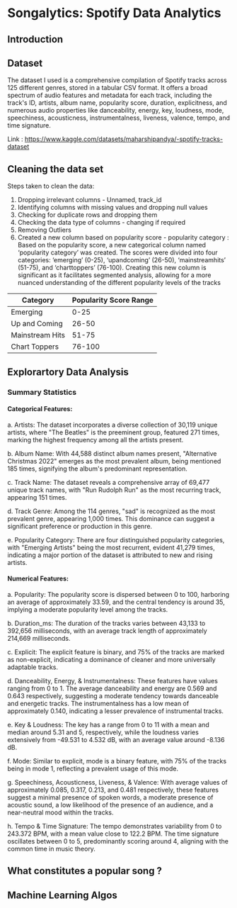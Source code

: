# Songalytics: Spotify Data Analytics

## Introduction

## Dataset

The dataset I used is a comprehensive compilation of Spotify tracks across 125 different genres, stored in a tabular CSV format. It offers a broad spectrum of audio features and metadata for each track, including the track's ID, artists, album name, popularity score, duration, explicitness, and numerous audio properties like danceability, energy, key, loudness, mode, speechiness, acousticness, instrumentalness, liveness, valence, tempo, and time signature.

Link : https://www.kaggle.com/datasets/maharshipandya/-spotify-tracks-dataset

## Cleaning the data set

Steps taken to clean the data:
1. Dropping irrelevant columns - Unnamed, track_id
2. Identifying columns with missing values and dropping null values
3. Checking for duplicate rows and dropping them
4. Checking the data type of columns - changing if required
5. Removing Outliers
6. Created a new column based  on popularity score - popularity category : Based on the popularity score, a new categorical column named ‘popularity category’ was created. The scores were divided into four categories: ‘emerging’ (0-25), ‘upandcoming’ (26-50), ‘mainstreamhits’ (51-75), and ‘charttoppers’ (76-100). Creating this new column is significant as it facilitates segmented analysis, allowing for a more nuanced understanding of the different popularity levels of the tracks

| Category  | Popularity Score Range |
| ------------- | ------------- |
| Emerging | 0-25 |
| Up and Coming  | 26-50  |
| Mainstream Hits  | 51-75 |
| Chart Toppers  | 76-100  |


## Explorartory Data Analysis

### Summary Statistics

#### Categorical Features:

a. Artists:
The dataset incorporates a diverse collection of 30,119 unique artists, where "The Beatles" is the preeminent group, featured 271 times, marking the highest frequency among all the artists present.

b. Album Name:
With 44,588 distinct album names present, "Alternative Christmas 2022" emerges as the most prevalent album, being mentioned 185 times, signifying the album's predominant representation.

c. Track Name:
The dataset reveals a comprehensive array of 69,477 unique track names, with "Run Rudolph Run" as the most recurring track, appearing 151 times.

d. Track Genre:
Among the 114 genres, "sad" is recognized as the most prevalent genre, appearing 1,000 times. This dominance can suggest a significant preference or production in this genre.

e. Popularity Category:
There are four distinguished popularity categories, with "Emerging Artists" being the most recurrent, evident 41,279 times, indicating a major portion of the dataset is attributed to new and rising artists.

#### Numerical Features:

a. Popularity:
The popularity score is dispersed between 0 to 100, harboring an average of approximately 33.59, and the central tendency is around 35, implying a moderate popularity level among the tracks.

b. Duration_ms:
The duration of the tracks varies between 43,133 to 392,656 milliseconds, with an average track length of approximately 214,669 milliseconds.

c. Explicit:
The explicit feature is binary, and 75% of the tracks are marked as non-explicit, indicating a dominance of cleaner and more universally adaptable tracks.

d. Danceability, Energy, & Instrumentalness:
These features have values ranging from 0 to 1. The average danceability and energy are 0.569 and 0.643 respectively, suggesting a moderate tendency towards danceable and energetic tracks. The instrumentalness has a low mean of approximately 0.140, indicating a lesser prevalence of instrumental tracks.

e. Key & Loudness:
The key has a range from 0 to 11 with a mean and median around 5.31 and 5, respectively, while the loudness varies extensively from -49.531 to 4.532 dB, with an average value around -8.136 dB.

f. Mode:
Similar to explicit, mode is a binary feature, with 75% of the tracks being in mode 1, reflecting a prevalent usage of this mode.

g. Speechiness, Acousticness, Liveness, & Valence:
With average values of approximately 0.085, 0.317, 0.213, and 0.481 respectively, these features suggest a minimal presence of spoken words, a moderate presence of acoustic sound, a low likelihood of the presence of an audience, and a near-neutral mood within the tracks.

h. Tempo & Time Signature:
The tempo demonstrates variability from 0 to 243.372 BPM, with a mean value close to 122.2 BPM. The time signature oscillates between 0 to 5, predominantly scoring around 4, aligning with the common time in music theory.

## What constitutes a popular song ?

## Machine Learning Algos
